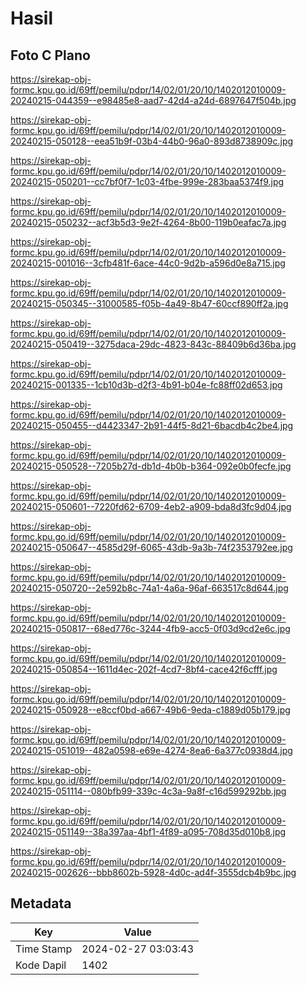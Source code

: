 # Hasil

## Foto C Plano

https://sirekap-obj-formc.kpu.go.id/69ff/pemilu/pdpr/14/02/01/20/10/1402012010009-20240215-044359--e98485e8-aad7-42d4-a24d-6897647f504b.jpg

https://sirekap-obj-formc.kpu.go.id/69ff/pemilu/pdpr/14/02/01/20/10/1402012010009-20240215-050128--eea51b9f-03b4-44b0-96a0-893d8738909c.jpg

https://sirekap-obj-formc.kpu.go.id/69ff/pemilu/pdpr/14/02/01/20/10/1402012010009-20240215-050201--cc7bf0f7-1c03-4fbe-999e-283baa5374f9.jpg

https://sirekap-obj-formc.kpu.go.id/69ff/pemilu/pdpr/14/02/01/20/10/1402012010009-20240215-050232--acf3b5d3-9e2f-4264-8b00-119b0eafac7a.jpg

https://sirekap-obj-formc.kpu.go.id/69ff/pemilu/pdpr/14/02/01/20/10/1402012010009-20240215-001016--3cfb481f-6ace-44c0-9d2b-a596d0e8a715.jpg

https://sirekap-obj-formc.kpu.go.id/69ff/pemilu/pdpr/14/02/01/20/10/1402012010009-20240215-050345--31000585-f05b-4a49-8b47-60ccf890ff2a.jpg

https://sirekap-obj-formc.kpu.go.id/69ff/pemilu/pdpr/14/02/01/20/10/1402012010009-20240215-050419--3275daca-29dc-4823-843c-88409b6d36ba.jpg

https://sirekap-obj-formc.kpu.go.id/69ff/pemilu/pdpr/14/02/01/20/10/1402012010009-20240215-001335--1cb10d3b-d2f3-4b91-b04e-fc88ff02d653.jpg

https://sirekap-obj-formc.kpu.go.id/69ff/pemilu/pdpr/14/02/01/20/10/1402012010009-20240215-050455--d4423347-2b91-44f5-8d21-6bacdb4c2be4.jpg

https://sirekap-obj-formc.kpu.go.id/69ff/pemilu/pdpr/14/02/01/20/10/1402012010009-20240215-050528--7205b27d-db1d-4b0b-b364-092e0b0fecfe.jpg

https://sirekap-obj-formc.kpu.go.id/69ff/pemilu/pdpr/14/02/01/20/10/1402012010009-20240215-050601--7220fd62-6709-4eb2-a909-bda8d3fc9d04.jpg

https://sirekap-obj-formc.kpu.go.id/69ff/pemilu/pdpr/14/02/01/20/10/1402012010009-20240215-050647--4585d29f-6065-43db-9a3b-74f2353792ee.jpg

https://sirekap-obj-formc.kpu.go.id/69ff/pemilu/pdpr/14/02/01/20/10/1402012010009-20240215-050720--2e592b8c-74a1-4a6a-96af-663517c8d644.jpg

https://sirekap-obj-formc.kpu.go.id/69ff/pemilu/pdpr/14/02/01/20/10/1402012010009-20240215-050817--68ed776c-3244-4fb9-acc5-0f03d9cd2e6c.jpg

https://sirekap-obj-formc.kpu.go.id/69ff/pemilu/pdpr/14/02/01/20/10/1402012010009-20240215-050854--1611d4ec-202f-4cd7-8bf4-cace42f6cfff.jpg

https://sirekap-obj-formc.kpu.go.id/69ff/pemilu/pdpr/14/02/01/20/10/1402012010009-20240215-050928--e8ccf0bd-a667-49b6-9eda-c1889d05b179.jpg

https://sirekap-obj-formc.kpu.go.id/69ff/pemilu/pdpr/14/02/01/20/10/1402012010009-20240215-051019--482a0598-e69e-4274-8ea6-6a377c0938d4.jpg

https://sirekap-obj-formc.kpu.go.id/69ff/pemilu/pdpr/14/02/01/20/10/1402012010009-20240215-051114--080bfb99-339c-4c3a-9a8f-c16d599292bb.jpg

https://sirekap-obj-formc.kpu.go.id/69ff/pemilu/pdpr/14/02/01/20/10/1402012010009-20240215-051149--38a397aa-4bf1-4f89-a095-708d35d010b8.jpg

https://sirekap-obj-formc.kpu.go.id/69ff/pemilu/pdpr/14/02/01/20/10/1402012010009-20240215-002626--bbb8602b-5928-4d0c-ad4f-3555dcb4b9bc.jpg


## Metadata

| Key        | Value               |
| ---------- | ------------------- |
| Time Stamp | 2024-02-27 03:03:43 |
| Kode Dapil | 1402                |



